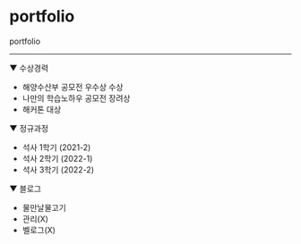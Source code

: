 # portfolio
portfolio


---
▼ 수상경력
- 해양수산부 공모전 우수상 수상
- 나만의 학습노하우 공모전 장려상
- 해커톤 대상

▼ 정규과정
- 석사 1학기 (2021-2)
- 석사 2학기 (2022-1)
- 석사 3학기 (2022-2)

▼ 블로그
- 물만날물고기 
- 관리(X)
- 벨로그(X)
